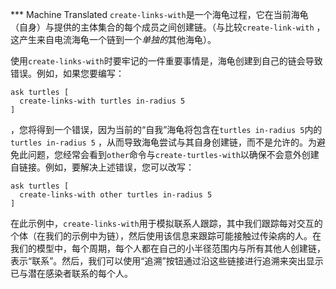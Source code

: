 ﻿*** Machine Translated
`create-links-with`是一个海龟过程，它在当前海龟（自身）与提供的主体集合的每个成员之间创建链。（与比较`create-link-with` ，这产生来自电流海龟一个链到一个*单独的*其他海龟）。

使用`create-links-with`时要牢记的一件重要事情是，海龟创建到自己的链会导致错误。例如，如果您要编写：

```
ask turtles [
  create-links-with turtles in-radius 5
]
```
，您将得到一个错误，因为当前的“自我”海龟将包含在`turtles in-radius 5`内的`turtles in-radius 5` ，从而导致海龟尝试与其自身创建链，而不是允许的。为避免此问题，您经常会看到`other`命令与`create-turtles-with`以确保不会意外创建自链接。例如，要解决上述错误，您可以改写：

```
ask turtles [
  create-links-with other turtles in-radius 5
]
```
 在此示例中，`create-links-with`用于模拟联系人跟踪，其中我们跟踪每对交互的个体（在我们的示例中为链），然后使用该信息来跟踪可能接触过传染病的人。在我们的模型中，每个周期，每个人都在自己的小半径范围内与所有其他人创建链，表示“联系”。然后，我们可以使用“追溯”按钮通过沿这些链接进行追溯来突出显示已与潜在感染者联系的每个人。